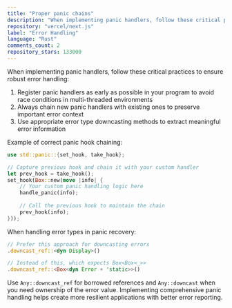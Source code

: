 ```yaml
---
title: "Proper panic chains"
description: "When implementing panic handlers, follow these critical practices to ensure robust error handling: register panic handlers early, chain new handlers with existing ones, and use appropriate error type downcasting methods."
repository: "vercel/next.js"
label: "Error Handling"
language: "Rust"
comments_count: 2
repository_stars: 133000
---
```


When implementing panic handlers, follow these critical practices to ensure robust error handling:

1. Register panic handlers as early as possible in your program to avoid race conditions in multi-threaded environments
2. Always chain new panic handlers with existing ones to preserve important error context
3. Use appropriate error type downcasting methods to extract meaningful error information

Example of correct panic hook chaining:

```rust
use std::panic::{set_hook, take_hook};

// Capture previous hook and chain it with your custom handler
let prev_hook = take_hook();
set_hook(Box::new(move |info| {
    // Your custom panic handling logic here
    handle_panic(info);
    
    // Call the previous hook to maintain the chain
    prev_hook(info);
}));
```

When handling error types in panic recovery:

```rust
// Prefer this approach for downcasting errors
.downcast_ref::<dyn Display>()

// Instead of this, which expects Box<Box<_>>
.downcast_ref::<Box<dyn Error + 'static>>()
```

Use `Any::downcast_ref` for borrowed references and `Any::downcast` when you need ownership of the error value. Implementing comprehensive panic handling helps create more resilient applications with better error reporting.